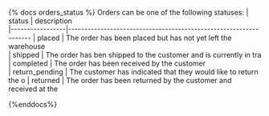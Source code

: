 % docs orders_status %
 Orders can be one of the following statuses:
 | status         | description                                                                                             
|-----------------|------------------------------------------------------------------
 | placed         | The order has been placed but has not yet left the warehouse        
| shipped         | The order has ben shipped to the customer and is currently in tra
 | completed      | The order has been received by the customer                               
| return_pending  | The customer has indicated that they would like to return the o
 | returned       | The order has been returned by the customer and received at the

 {%enddocs%}